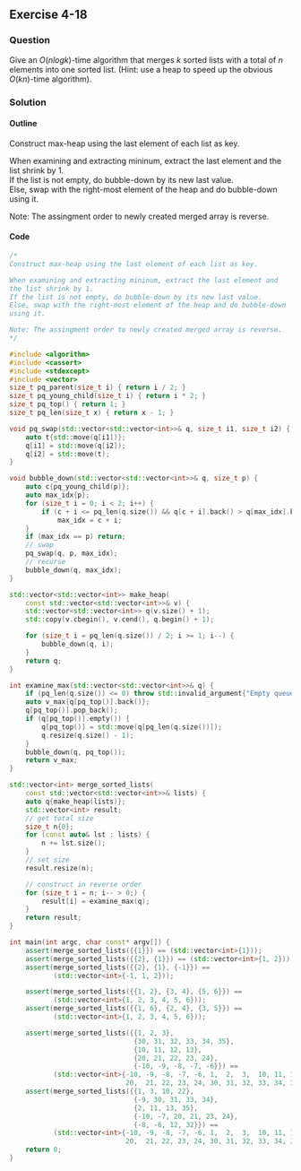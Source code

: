 ## Exercise 4-18

### Question

Give an $O(n log k)$-time algorithm that merges $k$ sorted lists with a total
of $n$ elements into one sorted list. (Hint: use a heap to speed up the obvious
$O(kn)$-time algorithm).

### Solution

#### Outline

Construct max-heap using the last element of each list as key.

When examining and extracting mininum, extract the last element and
the list shrink by 1.  
If the list is not empty, do bubble-down by its new last value.  
Else, swap with the right-most element of the heap and do bubble-down
using it.

Note: The assingment order to newly created merged array is reverse.

#### Code

```cpp
/*
Construct max-heap using the last element of each list as key.

When examining and extracting mininum, extract the last element and
the list shrink by 1.
If the list is not empty, do bubble-down by its new last value.
Else, swap with the right-most element of the heap and do bubble-down
using it.

Note: The assingment order to newly created merged array is reverse.
*/

#include <algorithm>
#include <cassert>
#include <stdexcept>
#include <vector>
size_t pq_parent(size_t i) { return i / 2; }
size_t pq_young_child(size_t i) { return i * 2; }
size_t pq_top() { return 1; }
size_t pq_len(size_t x) { return x - 1; }

void pq_swap(std::vector<std::vector<int>>& q, size_t i1, size_t i2) {
    auto t{std::move(q[i1])};
    q[i1] = std::move(q[i2]);
    q[i2] = std::move(t);
}

void bubble_down(std::vector<std::vector<int>>& q, size_t p) {
    auto c{pq_young_child(p)};
    auto max_idx{p};
    for (size_t i = 0; i < 2; i++) {
        if (c + i <= pq_len(q.size()) && q[c + i].back() > q[max_idx].back())
            max_idx = c + i;
    }
    if (max_idx == p) return;
    // swap
    pq_swap(q, p, max_idx);
    // recurse
    bubble_down(q, max_idx);
}

std::vector<std::vector<int>> make_heap(
    const std::vector<std::vector<int>>& v) {
    std::vector<std::vector<int>> q(v.size() + 1);
    std::copy(v.cbegin(), v.cend(), q.begin() + 1);

    for (size_t i = pq_len(q.size()) / 2; i >= 1; i--) {
        bubble_down(q, i);
    }
    return q;
}

int examine_max(std::vector<std::vector<int>>& q) {
    if (pq_len(q.size()) <= 0) throw std::invalid_argument{"Empty queue"};
    auto v_max{q[pq_top()].back()};
    q[pq_top()].pop_back();
    if (q[pq_top()].empty()) {
        q[pq_top()] = std::move(q[pq_len(q.size())]);
        q.resize(q.size() - 1);
    }
    bubble_down(q, pq_top());
    return v_max;
}

std::vector<int> merge_sorted_lists(
    const std::vector<std::vector<int>>& lists) {
    auto q{make_heap(lists)};
    std::vector<int> result;
    // get total size
    size_t n{0};
    for (const auto& lst : lists) {
        n += lst.size();
    }
    // set size
    result.resize(n);

    // construct in reverse order
    for (size_t i = n; i-- > 0;) {
        result[i] = examine_max(q);
    }
    return result;
}

int main(int argc, char const* argv[]) {
    assert(merge_sorted_lists({{1}}) == (std::vector<int>{1}));
    assert(merge_sorted_lists({{2}, {1}}) == (std::vector<int>{1, 2}));
    assert(merge_sorted_lists({{2}, {1}, {-1}}) ==
           (std::vector<int>{-1, 1, 2}));

    assert(merge_sorted_lists({{1, 2}, {3, 4}, {5, 6}}) ==
           (std::vector<int>{1, 2, 3, 4, 5, 6}));
    assert(merge_sorted_lists({{1, 6}, {2, 4}, {3, 5}}) ==
           (std::vector<int>{1, 2, 3, 4, 5, 6}));

    assert(merge_sorted_lists({{1, 2, 3},
                               {30, 31, 32, 33, 34, 35},
                               {10, 11, 12, 13},
                               {20, 21, 22, 23, 24},
                               {-10, -9, -8, -7, -6}}) ==
           (std::vector<int>{-10, -9, -8, -7, -6, 1,  2,  3,  10, 11, 12, 13,
                             20,  21, 22, 23, 24, 30, 31, 32, 33, 34, 35}));
    assert(merge_sorted_lists({{1, 3, 10, 22},
                               {-9, 30, 31, 33, 34},
                               {2, 11, 13, 35},
                               {-10, -7, 20, 21, 23, 24},
                               {-8, -6, 12, 32}}) ==
           (std::vector<int>{-10, -9, -8, -7, -6, 1,  2,  3,  10, 11, 12, 13,
                             20,  21, 22, 23, 24, 30, 31, 32, 33, 34, 35}));
    return 0;
}

```